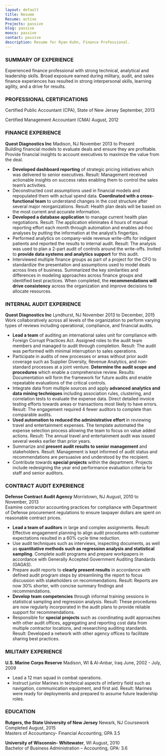 ```yaml
---
layout: default
title: Resume
Resume: active
Projects: passive
blog: passive
moocs: passive
contact: passive
description: Resume for Ryan Kuhn, Finance Professional.
---
```


### SUMMARY OF EXPERIENCE  
Experienced finance professional with strong technical, analytical and leadership skills. Broad exposure earned during military, audit, and sales finance experiences has resulted in strong interpersonal skills, learning agility, and a drive for results.  

### PROFESSIONAL CERTIFICATIONS  

Certified Public Accountant (CPA), State of New Jersey September, 2013  

Certified Management Accountant (CMA) August, 2012  

### FINANCE EXPERIENCE  
**Quest Diagnostics Inc** Madison, NJ November 2013 to Present  
Building financial models to evaluate deals and ensure they are profitable. Provide financial insights to account executives to maximize the value from the deal. 

- **Developed dashboard reporting** of strategic pricing initiatives which was delivered to senior executives. Result: Management received actionable insights on success rates enabling them to control the sales team’s activities.  
- Deconstructed cost assumptions used in financial models and repopulated them with actual spend data. **Coordinated with a cross-functional team** to understand changes in the cost structure after several major reorganizations. Result: Health plan deals will be based on the most current and accurate information.
- **Developed a database application** to manage current health plan negotiations. Result: The application eliminates 4 hours of manual reporting effort each month through automation and enables ad-hoc analyses by putting the information at the analyst’s fingertips.  
- Performed analytics on company-wide revenue write-offs for indigent patients and reported the results to internal audit. Result: The analysis was used to plan a 2-part audit of controls around the write-offs. Invited to **provide data systems and analytics support** for this audit.
- Interviewed multiple finance groups as part of a project for the CFO to standardize the presentation and assumptions used to model deals across lines of business. Summarized the key similarities and differences in modeling approaches across finance groups and identified best practices. When completed, the **recommendations will drive consistency** across the organization and improve decisions to allocate resources.

### INTERNAL AUDIT EXPERIENCE
**Quest Diagnostics Inc** Lyndhurst, NJ November 2013 to December, 2015  
Work collaboratively across all levels of the organization to perform varying types of reviews including operational, compliance, and financial audits.

- **Lead a team** of auditing an international sales unit for compliance with Foreign Corrupt Practices Act. 
Assigned roles to the audit team members and managed to audit through completion. 
Result: The audit was performed with minimal interruption to sales operations. 
- Participate in audits of new processes or areas without prior audit coverage such as Supplier Diversity, Revenue Analytics, and non-standard processes at a joint venture. 
**Determine the audit scope and procedures** which enable a comprehensive review. 
Results: Documentation will form the framework for future audits and enable repeatable evaluations of the critical controls.
- Integrate data from multiple sources and apply **advanced analytics and data mining techniques** including association rules, clustering, and correlation tests to evaluate the expense data. 
Direct detailed invoice testing efforts towards areas or transactions most likely to have errors. 
Result:  The engagement required 4 fewer auditors to complete than comparable audits.
- **Used automation to reduced the administrative effort** in reviewing travel and entertainment expenses. 
The template automated the expense selection process allowing the team to focus on value added actions. 
Result: The annual travel and entertainment audit was issued several weeks earlier than prior years.
- Summarize and **present audit results to senior management** and stakeholders. 
Result: Management is kept informed of audit status and recommendations are persuasive and understood by the recipient.
- Contribute towards **special projects** within the department. 
Projects include redesigning the year end performance evaluation criteria for staff and senior auditors.

### CONTRACT AUDIT EXPERIENCE
**Defense Contract Audit Agency** Morristown, NJ August, 2010 to November, 2013  
Examine contractor accounting practices for compliance with Department of Defense procurement regulations to ensure taxpayer dollars are spent on reasonable contract prices. 

- **Lead a team of auditors** in large and complex assignments. 
Result: Effective engagement planning to align audit procedures with customer expectations resulted in a 60% cycle time reduction.   
- Use audit techniques such as interviews, inspecting documents, as well as **quantitative methods such as regression analysis and statistical sampling**. 
Complete audit programs and prepare workpapers in accordance with Generally Accepted Government Auditing Standards (GAGAS).  
- Prepare audit reports to **clearly present results** in accordance with defined audit program steps by streamlining the report to focus discussion with stakeholders on recommendations. 
Result: Reports are now 30% shorter, with concise summary findings and recommendations.
- **Develop team competencies** through informal training sessions in statistical sampling and regression analysis. 
Result: These procedures are now regularly incorporated in the audit plans to provide reliable support for recommendations.  
- Responsible for **special projects** such as coordinating audit approaches with other audit offices, aggregating and reporting cost data from multiple contractor locations, and researching auditing standards. 
Result:  Developed a network with other agency offices to facilitate sharing best practices.    

### MILITARY EXPERIENCE
**U.S. Marine Corps Reserve** Madison, WI & Al-Anbar, Iraq June, 2002 - July, 2009

- Lead a 12 man squad in combat operations.  
- Instruct junior Marines in technical aspects of infantry field such as navigation, communication equipment, and first aid. 
Result: Marines were ready for deployments and prepared to assume future leadership roles.

### EDUCATION
**Rutgers, the State University of New Jersey** Newark, NJ Coursework Completed August, 2015  
Masters of Accountancy- Financial Accounting, GPA 3.5  

**University of Wisconsin- Whitewater**, WI August, 2010  
Bachelor of Business Administration – Accounting, GPA: 3.6

